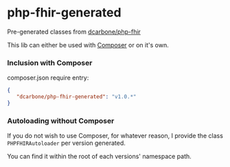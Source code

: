 # php-fhir-generated
Pre-generated classes from [dcarbone/php-fhir](https://github.com/dcarbone/php-fhir)

This lib can either be used with [Composer](https://getcomposer.org) or on it's own.

### Inclusion with Composer

composer.json require entry:

```json
{
   "dcarbone/php-fhir-generated": "v1.0.*"
}
```

### Autoloading without Composer

If you do not wish to use Composer, for whatever reason, I provide the class `PHPFHIRAutoloader` per version generated.

You can find it within the root of each versions' namespace path.